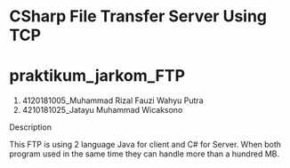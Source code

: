 # CSharp File Transfer Server Using TCP
# praktikum_jarkom_FTP

1. 4120181005_Muhammad Rizal Fauzi Wahyu Putra
2. 4210181025_Jatayu Muhammad Wicaksono

Description

This FTP is using 2 language Java for client and C# for Server.
When both program used in the same time they can handle more than a hundred MB.